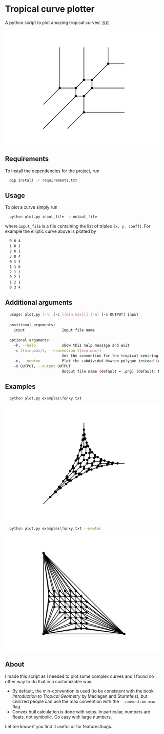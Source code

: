 # Tropical curve plotter
A python script to plot amazing tropical curves! :brazil:

![alt text](examples/elliptic.svg)

## Requirements

To install the dependencies for the project, run

  ```bash
    pip install -r requirements.txt
  ```

## Usage
To plot a curve simply run

  ```bash
    python plot.py input_file -o output_file 
  ```

where `input_file` is a file containing the list of triples `[x, y, coeff]`. For example the elliptic curve above is plotted by

  ```bash
    0 0 4
    1 0 1
    2 0 1
    3 0 4
    0 1 1
    1 1 0
    2 1 1
    0 2 1
    1 2 1
    0 3 4
  ```
## Additional arguments

  ```bash
    usage: plot.py [-h] [-c [{min,max}]] [-n] [-o OUTPUT] input

    positional arguments:
      input                 Input file name

    optional arguments:
      -h, --help            show this help message and exit
      -c [{min,max}], --convention [{min,max}]
                            Set the convention for the tropical semiring (default: min)
      -n, --newton          Plot the subdivided Newton polygon instead (default: False)
      -o OUTPUT, --output OUTPUT
                            Output file name (default = .png) (default: None)
  ```

## Examples

  ```bash
    python plot.py examples\funky.txt
  ```
![alt text](examples/funky.svg)

  ```bash
    python plot.py examples\funky.txt --newton
  ```
![alt text](examples/funky_newt.svg)

## About

I made this script as I needed to plot some complex curves and I found no other way to do that in a customizable way.

 - By default, the min-convention is used (to be consistent with the book *Introduction to Tropical Geometry* by Maclagan and Sturmfels), but civilized people can use the max convention with the `--convention max` flag
 - Convex hull calculation is done with scipy. In particular, numbers are floats, not symbolic. Go easy with large numbers.

Let me know if you find it useful or for features/bugs.

